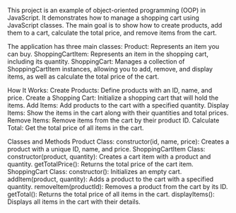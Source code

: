 
This project is an example of object-oriented programming (OOP) in JavaScript. It demonstrates how to manage a shopping cart using JavaScript classes. The main goal is to show how to create products, add them to a cart, calculate the total price, and remove items from the cart.

The application has three main classes:
Product: Represents an item you can buy.
ShoppingCartItem: Represents an item in the shopping cart, including its quantity.
ShoppingCart: Manages a collection of ShoppingCartItem instances, allowing you to add, remove, and display items, as well as calculate the total price of the cart.

How It Works:
Create Products: Define products with an ID, name, and price.
Create a Shopping Cart: Initialize a shopping cart that will hold the items.
Add Items: Add products to the cart with a specified quantity.
Display Items: Show the items in the cart along with their quantities and total prices.
Remove Items: Remove items from the cart by their product ID.
Calculate Total: Get the total price of all items in the cart.

Classes and Methods
Product Class:
constructor(id, name, price): Creates a product with a unique ID, name, and price.
ShoppingCartItem Class:
constructor(product, quantity): Creates a cart item with a product and quantity.
getTotalPrice(): Returns the total price of the cart item.
ShoppingCart Class:
constructor(): Initializes an empty cart.
addItem(product, quantity): Adds a product to the cart with a specified quantity.
removeItem(productId): Removes a product from the cart by its ID.
getTotal(): Returns the total price of all items in the cart.
displayItems(): Displays all items in the cart with their details.
